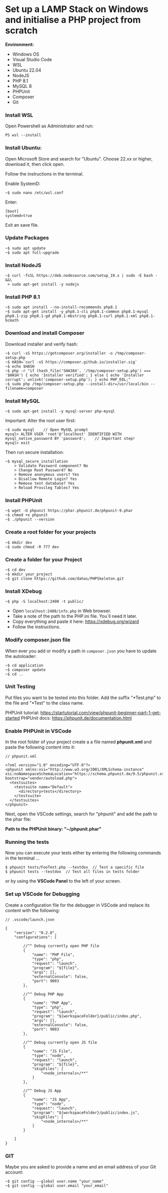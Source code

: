 # Set up a LAMP Stack on Windows and initialise a PHP project from scratch

**Environment:**
- Windows OS
- Visual Studio Code
- WSL
- Ubuntu 22.04
- NodeJS
- PHP 8.1
- MySQL 8
- PHPUnit
- Composer
- Git

### Install WSL
Open Powershell as Administrator and run:

```
PS wsl --install
```

### Install Ubuntu:
Open Microsoft Store and search for "Ubuntu". Choose 22.xx or higher, download it, then click open. 

Follow the instructions in the terminal.

Enable SystemD:

	~$ sudo nano /etc/wsl.conf 

Enter:
```
[boot]
systemd=true
```
Exit an save file.

### Update Packages
```
~$ sudo apt update
~$ sudo apt full-upgrade
```

### Install NodeJS
```
~$ curl -fsSL https://deb.nodesource.com/setup_19.x | sudo -E bash - &&\
 > sudo apt-get install -y nodejs
```

### Install PHP 8.1
```
~$ sudo apt install --no-install-recommends php8.1
~$ sudo apt-get install -y php8.1-cli php8.1-common php8.1-mysql php8.1-zip php8.1-gd php8.1-mbstring php8.1-curl php8.1-xml php8.1-bcmath
```

### Download and install Composer
Download installer and verify hash:
```
~$ curl -sS https://getcomposer.org/installer -o /tmp/composer-setup.php
~$ HASH=`curl -sS https://composer.github.io/installer.sig`
~$ echo $HASH
~$ php -r "if (hash_file('SHA384', '/tmp/composer-setup.php') === '$HASH') { echo 'Installer verified'; } else { echo 'Installer corrupt'; unlink('composer-setup.php'); } echo PHP_EOL;"
~$ sudo php /tmp/composer-setup.php --install-dir=/usr/local/bin --filename=composer
```

### Install MySQL
```
~$ sudo apt-get install -y mysql-server php-mysql
```
Important: Alter the root user first:
```
~$ sudo mysql    // Open MySQL prompt
mysql> ALTER USER 'root'@'localhost' IDENTIFIED WITH mysql_native_password BY 'password';    // Important step!
mysql> exit
```
Then run secure installation:
```
~$ mysql_secure_installation
    > Validate Password component? No
    > Change Root Password? No
    > Remove anonymous users? Yes		
    > Disallow Remote Login? Yes
    > Remove test database? Yes
    > Reload Provileg Tables? Yes
```

### Install PHPUnit
```
~$ wget -O phpunit https://phar.phpunit.de/phpunit-9.phar
~$ chmod +x phpunit
~$ ./phpunit --version
```

### Create a root folder for your projects
```
~$ mkdir dev
~$ sudo chmod -R 777 dev
```

### Create a folder for your Project
```
~$ cd dev
~$ mkdir your_project
~$ git clone https://github.com/dahas/PHPSkeleton.git
```

### Install XDebug
```
~$ php -S localhost:2400 -t public/
```
- Open `localhost:2400/info.php` in Web browser.
- Take a note of the path to the PHP.ini file. You´ll need it later.
- Copy everything and paste it here: https://xdebug.org/wizard
- Follow the instructions.

### Modify composer.json file
When ever you add or modify a path in `composer.json` you have to update the autoloader:
```
~$ cd application
~$ composer update
~$ cd ..
```

### Unit Testing
Put files you want to be tested into this folder. Add the suffix "*Test.php" to the file and "*Test" to the class name. 

PHPUnit tutorial: https://startutorial.com/view/phpunit-beginner-part-1-get-started
PHPUnit docs: https://phpunit.de/documentation.html

### Enable PHPUnit in VSCode
In the root folder of your project create a a file named **phpunit.xml** and paste the following content into it:
```
// phpunit.xml

<?xml version="1.0" encoding="UTF-8"?>
<phpunit xmlns:xsi="http://www.w3.org/2001/XMLSchema-instance" xsi:noNamespaceSchemaLocation="https://schema.phpunit.de/9.5/phpunit.xsd" bootstrap="vendor/autoload.php">
  <testsuites>
    <testsuite name="Default">
      <directory>tests</directory>
    </testsuite>
  </testsuites>
</phpunit>
```
Next, open the VSCode settings, search for "phpunit" and add the path to the phar file:

**Path to the PHPUnit binary: "~/phpunit.phar"**

### Running the tests 
Now you can execute your tests either by entering the following commands in the terminal ...
```
$ phpunit tests/FooTest.php --testdox  // Test a specific file
$ phpunit tests --testdox  // Test all files in tests folder
```
or by using the **VSCode Panel** to the left of your screen.

### Set up VSCode for Debugging
Create a configuration file for the debugger in VSCode and replace its content with the following:
```
// .vscode/launch.json

{
    "version": "0.2.0",
    "configurations": [

        //^^ Debug currently open PHP file
        {
            "name": "PHP File",
            "type": "php",
            "request": "launch",
            "program": "${file}",
            "args": [],
            "externalConsole": false,
            "port": 9003
        },

        //^^ Debug PHP App
        {
            "name": "PHP App",
            "type": "php",
            "request": "launch",
            "program": "${workspaceFolder}/public/index.php",
            "args": [],
            "externalConsole": false,
            "port": 9003
        },

        //^^ Debug currently open JS file
        {
            "name": "JS File",
            "type": "node",
            "request": "launch",
            "program": "${file}",
            "skipFiles": [
                "<node_internals>/**"
            ]
        },

        //^^ Debug JS App
        {
            "name": "JS App",
            "type": "node",
            "request": "launch",
            "program": "${workspaceFolder}/public/index.js",
            "skipFiles": [
                "<node_internals>/**"
            ]
        }

    ]
}
```

### GIT
Maybe you are asked to provide a name and an email address of your Git account:
```
~$ git config --global user.name "your_name"
~$ git config --global user.email "your_email"
```